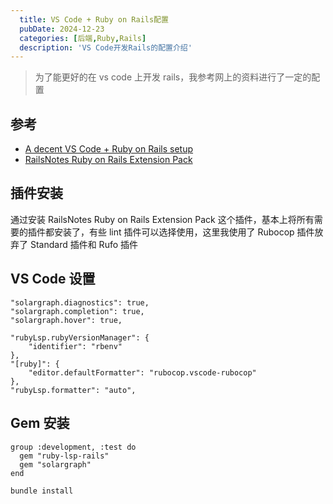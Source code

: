 ```yaml
---
  title: VS Code + Ruby on Rails配置
  pubDate: 2024-12-23
  categories: [后端,Ruby,Rails]
  description: 'VS Code开发Rails的配置介绍'
---
```


>  为了能更好的在 vs code 上开发 rails，我参考网上的资料进行了一定的配置

## 参考

-  [A decent VS Code + Ruby on Rails setup](https://railsnotes.xyz/blog/vscode-rails-setup)
- [RailsNotes Ruby on Rails Extension Pack](https://marketplace.visualstudio.com/items?itemName=RailsNotes.railsnotes-ruby-on-rails-extension-pack)

## 插件安装

通过安装 RailsNotes Ruby on Rails Extension Pack 这个插件，基本上将所有需要的插件都安装了，有些 lint 插件可以选择使用，这里我使用了 Rubocop 插件放弃了 Standard 插件和 Rufo 插件

## VS Code 设置

```
"solargraph.diagnostics": true,
"solargraph.completion": true,
"solargraph.hover": true,

"rubyLsp.rubyVersionManager": {
	"identifier": "rbenv"
},
"[ruby]": {
	"editor.defaultFormatter": "rubocop.vscode-rubocop"
},
"rubyLsp.formatter": "auto",
```

## Gem 安装

```
group :development, :test do
  gem "ruby-lsp-rails"
  gem "solargraph"
end
```

```
bundle install
```
